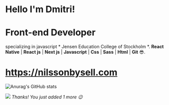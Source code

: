 



# Hello I'm Dmitri!

<h1><b>Front-end Developer</b></h1> specializing in javascript * Jensen Education College of Stockholm *.
<b>React Native</b> | <b>React js</b> | <b>Next js</b> | <b>Javascript</b> | <b>Css</b> | <b>Sass</b> | <b>Html</b> | <b>Git</b> 😎.  

# https://nilssonbysell.com

![Anurag's GitHub stats](https://github-readme-stats.vercel.app/api?username=Dmitrinilssonbysell&show_icons=true&theme=radical)


![](https://komarev.com/ghpvc/?username=Dmitrinilssonbysell)
*Thanks! You just added 1 more 😉*



